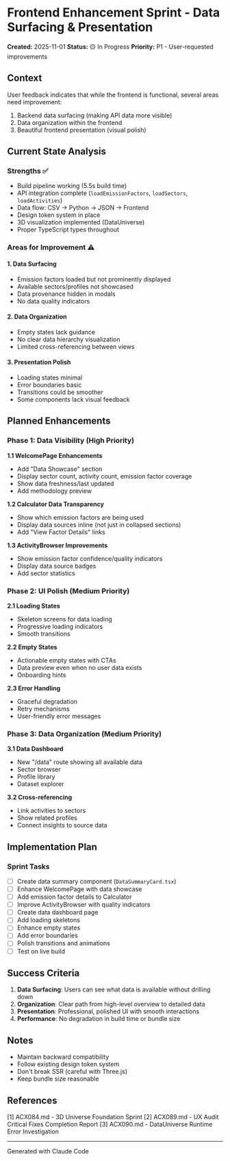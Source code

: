 # Frontend Enhancement Sprint - Data Surfacing & Presentation

**Created:** 2025-11-01
**Status:** 🟡 In Progress
**Priority:** P1 - User-requested improvements

## Context

User feedback indicates that while the frontend is functional, several areas need improvement:
1. Backend data surfacing (making API data more visible)
2. Data organization within the frontend
3. Beautiful frontend presentation (visual polish)

## Current State Analysis

### Strengths ✅
- Build pipeline working (5.5s build time)
- API integration complete (`loadEmissionFactors`, `loadSectors`, `loadActivities`)
- Data flow: CSV → Python → JSON → Frontend
- Design token system in place
- 3D visualization implemented (DataUniverse)
- Proper TypeScript types throughout

### Areas for Improvement ⚠️

#### 1. Data Surfacing
- Emission factors loaded but not prominently displayed
- Available sectors/profiles not showcased
- Data provenance hidden in modals
- No data quality indicators

#### 2. Data Organization
- Empty states lack guidance
- No clear data hierarchy visualization
- Limited cross-referencing between views

#### 3. Presentation Polish
- Loading states minimal
- Error boundaries basic
- Transitions could be smoother
- Some components lack visual feedback

## Planned Enhancements

### Phase 1: Data Visibility (High Priority)

**1.1 WelcomePage Enhancements**
- Add "Data Showcase" section
- Display sector count, activity count, emission factor coverage
- Show data freshness/last updated
- Add methodology preview

**1.2 Calculator Data Transparency**
- Show which emission factors are being used
- Display data sources inline (not just in collapsed sections)
- Add "View Factor Details" links

**1.3 ActivityBrowser Improvements**
- Show emission factor confidence/quality indicators
- Display data source badges
- Add sector statistics

### Phase 2: UI Polish (Medium Priority)

**2.1 Loading States**
- Skeleton screens for data loading
- Progressive loading indicators
- Smooth transitions

**2.2 Empty States**
- Actionable empty states with CTAs
- Data preview even when no user data exists
- Onboarding hints

**2.3 Error Handling**
- Graceful degradation
- Retry mechanisms
- User-friendly error messages

### Phase 3: Data Organization (Medium Priority)

**3.1 Data Dashboard**
- New "/data" route showing all available data
- Sector browser
- Profile library
- Dataset explorer

**3.2 Cross-referencing**
- Link activities to sectors
- Show related profiles
- Connect insights to source data

## Implementation Plan

### Sprint Tasks

- [ ] Create data summary component (`DataSummaryCard.tsx`)
- [ ] Enhance WelcomePage with data showcase
- [ ] Add emission factor details to Calculator
- [ ] Improve ActivityBrowser with quality indicators
- [ ] Create data dashboard page
- [ ] Add loading skeletons
- [ ] Enhance empty states
- [ ] Add error boundaries
- [ ] Polish transitions and animations
- [ ] Test on live build

## Success Criteria

1. **Data Surfacing**: Users can see what data is available without drilling down
2. **Organization**: Clear path from high-level overview to detailed data
3. **Presentation**: Professional, polished UI with smooth interactions
4. **Performance**: No degradation in build time or bundle size

## Notes

- Maintain backward compatibility
- Follow existing design token system
- Don't break SSR (careful with Three.js)
- Keep bundle size reasonable

## References

[1] ACX084.md - 3D Universe Foundation Sprint
[2] ACX089.md - UX Audit Critical Fixes Completion Report
[3] ACX090.md - DataUniverse Runtime Error Investigation

---

Generated with Claude Code
